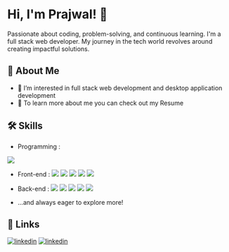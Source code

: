 # Hi, I'm Prajwal! 👋
Passionate about coding, problem-solving, and continuous learning. I'm a full stack web developer. My journey in the tech world revolves around creating impactful solutions.

## 🚀 About Me
- 👀 I’m interested in full stack web development and desktop application development
- 📑 To learn more about me you can check out my Resume

## 🛠 Skills
- Programming :
<img src="https://img.shields.io/badge/Java-ED8B00?style=for-the-badge&logo=openjdk&logoColor=white">

- Front-end :
<img src="https://img.shields.io/badge/HTML5-E34F26?style=for-the-badge&logo=html5&logoColor=white">   <img src="https://img.shields.io/badge/CSS3-1572B6?style=for-the-badge&logo=css3&logoColor=white">   <img src="https://img.shields.io/badge/Tailwind_CSS-38B2AC?style=for-the-badge&logo=tailwind-css&logoColor=white">   <img src="https://img.shields.io/badge/javascript-black?logo=javascript&style=for-the-badge">   <img src="https://img.shields.io/badge/React-20232A?style=for-the-badge&logo=react&logoColor=61DAFB">

- Back-end :
<img src="https://img.shields.io/badge/Node.js-43853D?style=for-the-badge&logo=node.js&logoColor=white">   <img src="https://img.shields.io/badge/Express.js-404D59?style=for-the-badge">   <img src="https://img.shields.io/badge/PHP-777BB4?style=for-the-badge&logo=php&logoColor=white">   <img src="https://img.shields.io/badge/MySQL-005C84?style=for-the-badge&logo=mysql&logoColor=white">   <img src="https://img.shields.io/badge/MongoDB-4EA94B?style=for-the-badge&logo=mongodb&logoColor=white">

- ...and always eager to explore more!

## 🔗 Links
[![linkedin](https://img.shields.io/badge/linkedin-0A66C2?style=for-the-badge&logo=linkedin&logoColor=white)](https://www.linkedin.com/in/prajwal-kulkarni-5a9333234/)
[![linkedin](https://img.shields.io/badge/Gmail-D14836?style=for-the-badge&logo=gmail&logoColor=white)](mailto:prajwalkulkarni766@gmail.com)

<!---
Prajwalkulkarni766/Prajwalkulkarni766 is a ✨ special ✨ repository because its `README.md` (this file) appears on your GitHub profile.
You can click the Preview link to take a look at your changes.
--->
